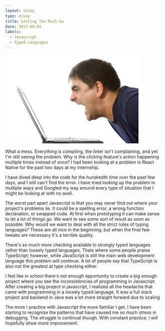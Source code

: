 ```yaml
---
layout: essay
type: essay
title: Letting Too Much Go
date: 2017-09-01
labels:
  - Javascript
  - Typed Languages
---
```


<img class="ui small right floated spaced image" src="../images/screamingatcomputer.jpg">

What a mess. Everything is compiling, the linter isn't complaining, and yet I'm still seeing the problem. Why is the clicking feature's action happening multiple times instead of once? I had been looking at a problem in React Native for the past two days at my internship.

I have dived deep into the code for the hundredth time over the past few days, and I still can't find the error. I have tried looking up the problem in multiple ways and Googled my way around every type of situation that I might be looking at with no avail.

The worst part apart Javascript is that you may never find out where your project's problems lie. It could be a spelling error, a wrong function declaration, or swapped code. At first when prototyping it can make sense to let a lot of things go. We want to see some sort of result as soon as possible. Why would we want to deal with all the strict rules of typing languages? These are all nice in the beginning, but when the final few tweaks are necessary it's a terrible quality.

There's so much more checking available to strongly typed languages rather than loosely typed languages. Thats where some people praise TypeScript; however, while JavaScript is still the main web development language this problem will continue. A lot of people say that TypeScript is also not the greatest at type checking either.

I feel like in school there's not enough opportunity to create a big enough project where you see the inconsistencies of programming in Javascript. After creating a big project in javascript, I realized all the headache that came with programming in a loosely typed language. It was a full stack project and backend in Java was a lot more straight forward due to scaling

The more I practice with Javascript the more familiar I get. I have been starting to recognize the patterns that have caused me so much stress in debugging. The struggle is continual though. With constant practice, I will hopefully show more improvement.
